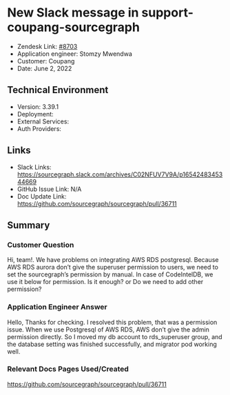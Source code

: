# New Slack message in support-coupang-sourcegraph <!-- Ticket Title  Hint: include keywords to make it searchable -->

- Zendesk Link: [#8703](https://sourcegraph.zendesk.com/agent/tickets/8703)
- Application engineer: Stomzy Mwendwa
- Customer: Coupang <!-- Redact if this contains personally identifying information -->
- Date: June 2, 2022

<!-- Data populated from integration, speak to Ben Gordon or Michael Bali if not working -->
<!-- During Internal team trial, fill missing data manually (we are waiting for all data to sync) -->

## Technical Environment
- Version: ​3.39.1
- Deployment: 
- External Services:
- Auth Providers:


## Links
<!-- Data for application engineer manual entry -->
- Slack Links: https://sourcegraph.slack.com/archives/C02NFUV7V9A/p1654248345344669 
- GitHub Issue Link: N/A
- Doc Update Link: https://github.com/sourcegraph/sourcegraph/pull/36711 

## Summary
### Customer Question
Hi, team!. We have problems on integrating AWS RDS postgresql. Because AWS RDS aurora don’t give the superuser permission to users, we need to set the sourcegraph’s permission by manual. In case of CodeIntelDB, we use it below for permission. Is it enough? or Do we need to add other permission?
### Application Engineer Answer
Hello, Thanks for checking.
I resolved this problem, that was a permission issue.
When we use Postgresql of AWS RDS, AWS don’t give the admin permission directly.
So I moved my db account to rds_superuser group, and the database setting was finished successfully, and migrator pod working well.
### Relevant Docs Pages Used/Created
https://github.com/sourcegraph/sourcegraph/pull/36711 

